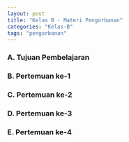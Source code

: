 ```yaml
---
layout: post
title: "Kelas B - Materi Pengorbanan"
categories: "Kelas-B"
tags: "pengorbanan"
---
```


### A. Tujuan Pembelajaran

<!-- Tahu dan Memahami Ayat-ayat Pengorbanan dan Tafsirnya: al-Baqarah: 262-272 -->

### B. Pertemuan ke-1

### C. Pertemuan ke-2

### D. Pertemuan ke-3

### E. Pertemuan ke-4